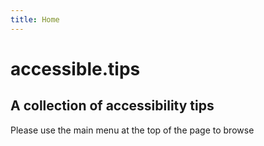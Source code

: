 ```yaml
---
title: Home
---
```


# accessible.tips

## A collection of accessibility tips

Please use the main menu at the top of the page to browse
